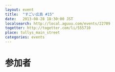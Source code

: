 ```yaml
---
layout: event
title:  "すごい広島 #15"
date:   2013-08-28 18:30:00 JST
localsearch: http://local.aguuu.com/events/22709
togetter: http://togetter.com/li/555710
place: tullys_main_street
categories: events
---
```


# 参加者
